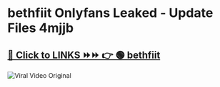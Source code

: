 
 # bethfiit Onlyfans Leaked - Update Files 4mjjb

## <h2><a href="https://clipsfans.com/bethfiit&ref=git">🔗 Click to LINKS ⏩⏩ 👉 🟢 bethfiit </a></h2>

<a href="https://clipsfans.com/bethfiit&ref=git" rel="nofollow" data-target="animated-image.originalLink"><img src="https://i.ibb.co.com/xMMVF88/686577567.gif" alt="Viral Video Original" style="max-width: 100%; display: inline-block;" data-target="animated-image.originalImage"></a>

